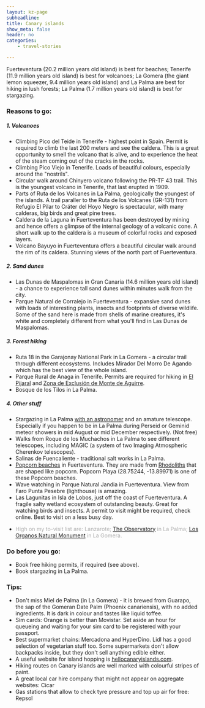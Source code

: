 ```yaml
---
layout: kz-page
subheadline: 
title: Canary islands
show_meta: false
header: no
categories:
    - travel-stories

---
```


Fuerteventura (20.2 million years old island) is best for beaches; Tenerife (11.9 million years old island) is best for volcanoes; La Gomera (the giant lemon squeezer, 9.4 million years old island) and La Palma are best for hiking in lush forests; La Palma (1.7 million years old island) is best for stargazing. 


### Reasons to go:

##### 1. Volcanoes

* Climbing Pico del Teide in Tenerife - highest point in Spain. Permit is required to climb the last 200 meters and see the caldera. This is a great opportunity to smell the volcano that is alive, and to experience the heat of the steam coming out of the cracks in the rocks.
* Climbing Pico Viejo in Tenerife. Loads of beautiful colours, especially around the "nostrils".
* Circular walk around Chinyero volcano following the PR-TF 43 trail. This is the youngest volcano in Tenerife, that last erupted in 1909.
* Parts of Ruta de los Volcanes in La Palma, geologically the youngest of the islands. A trail paraller to the Ruta de los Volcanes (GR-131) from Refugio El Pilar to Cráter del Hoyo Negro is spectacular, with many calderas, big birds and great pine trees.
* Caldera de la Laguna in Fuerteventura has been destroyed by mining and hence offers a glimpse of the internal geology of a volcanic cone. A short walk up to the caldera is a museum of colorful rocks and exposed layers.
* Volcano Bayuyo in Fuerteventura offers a beautiful circular walk around the rim of its caldera. Stunning views of the north part of Fuerteventura.


##### 2. Sand dunes

* Las Dunas de Maspalomas in Gran Canaria (14.6 million years old island) - a chance to experience tall sand dunes within minutes walk from the city.
* Parque Natural de Corralejo in Fuerteventura - expansive sand dunes with loads of interesting plants, insects and footprints of diverse wildlife. Some of the sand here is made from shells of marine creatures, it's white and completely different from what you'll find in Las Dunas de Maspalomas.


##### 3. Forest hiking

* Ruta 18 in the Garajonay National Park in La Gomera - a circular trail through different ecosystems. Includes Mirador Del Morro De Agando which has the best view of the whole island.
* Parque Rural de Anaga in Tenerife. Permits are required for hiking in [El Pijaral][1] and [Zona de Exclusión de Monte de Aguirre][2].
* Bosque de los Tilos in La Palma.


##### 4. Other stuff

* Stargazing in La Palma [with an astronomer][3] and an amature telescope. Especially if you happen to be in La Palma during Perseid or Geminid meteor showers in mid August or mid December respectively. (Not free)
* Walks from Roque de los Muchachos in La Palma to see different telescopes, including MAGIC (a system of two Imaging Atmospheric Cherenkov telescopes).
* Salinas de Fuencaliente - traditional salt works in La Palma.
* [Popcorn beaches][4] in Fuerteventura. They are made from [Rhodoliths][5] that are shaped like popcorn. Popcorn Playa (28.75244, -13.89971) is one of these Popcorn beaches.
* Wave watching in Parque Natural Jandia in Fuerteventura. View from Faro Punta Pesebre (lighthouse) is amazing.
* Las Lagunitas in Isla de Lobos, just off the coast of Fuerteventura. A fragile salty wetland ecosystem of outstanding beauty. Great for watching birds and insects. A permit to visit might be required, check online. Best to visit on a less busy day.
* <p style="color:#AEAEAE">High on my to-visit list are: Lanzarote; <a href="https://www.starsislandlapalma.es/en/observatory/visit-the-observatory/" target="_blank">The Observatory</a> in La Palma; <a href="https://www.canaryislandsinfo.co.uk/la-gomera/things-to-do/los-organos-natural-monument/" target="_blank">Los Organos Natural Monument</a> in La Gomera.</p>



### Do before you go:

* Book free hiking permits, if required (see above).
* Book stargazing in La Palma.



### Tips:

* Don't miss Miel de Palma (in La Gomera) - it is brewed from Guarapo, the sap of the Gomeran Date Palm (Phoenix canariensis), with no added ingredients. It is dark in colour and tastes like liquid toffee.
* Sim cards: Orange is better than Movistar. Set aside an hour for queueing and waiting for your sim card to be registered with your passport.
* Best supermarket chains: Mercadona and HyperDino. Lidl has a good selection of vegetarian stuff too. Some supermarkets don't allow backpacks inside, but they don't sell anything edible either.
* A useful website for island hopping is [hellocanaryislands.com][6].
* Hiking routes on Canary islands are well marked with colourful stripes of paint.
* A great local car hire company that might not appear on aggregate websites: Cicar
* Gas stations that allow to check tyre pressure and top up air for free: Repsol


[1]: https://centralreservas.tenerife.es/actividad/1
[2]: https://centralreservas.tenerife.es/actividad/7
[3]: https://lapalmastars.com/en/tours/astronomy-tour-stargazing/
[4]: https://fuerteventuractiva.es/en/popcorn-beach/
[5]: https://en.wikipedia.org/wiki/Rhodolith
[6]: https://www.hellocanaryislands.com/travelling-between-the-islands/
